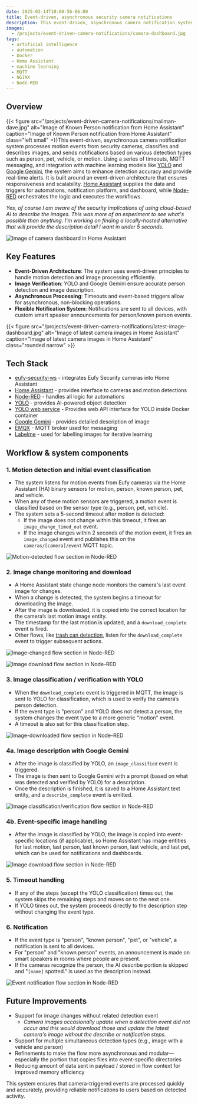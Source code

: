 ```yaml
---
date: 2025-03-14T10:00:56-06:00
title: Event-driven, asynchronous security camera notifications
description: This event-driven, asynchronous camera notification system processes motion events from security cameras, classifies and describes images, and sends notifications based on various detection types such as person, pet, vehicle, or motion.
images:
  - /projects/event-driven-camera-notifications/camera-dashboard.jpg
tags:
  - artificial intelligence
  - automation
  - Docker
  - Home Assistant
  - machine learning
  - MQTT
  - NGINX
  - Node-RED
---
```

## Overview

{{< figure src="/projects/event-driven-camera-notifications/mailman-dave.jpg" alt="Image of Known Person notification from Home Assistant" caption="Image of Known Person notification from Home Assistant" class="left small" >}}This event-driven, asynchronous camera notification system processes motion events from security cameras, classifies and describes images, and sends notifications based on various detection types such as person, pet, vehicle, or motion. Using a series of timeouts, MQTT messaging, and integration with machine learning models like [YOLO](https://www.ultralytics.com/yolo) and [Google Gemini](https://gemini.google.com), the system aims to enhance detection accuracy and provide real-time alerts. It is built around an event-driven architecture that ensures responsiveness and scalability. [Home Assistant](https://www.home-assistant.io) supplies the data and triggers for automations, notification platform, and dashboard, while [Node-RED](https://www.nodered.org) orchestrates the logic and executes the workflows.

*Yes, of course I am aware of the security implications of using cloud-based AI to describe the images. This was more of an experiment to see what's possible than anything. I'm working on finding a locally-hosted alternative that will provide the description detail I want in under 5 seconds.*

![Image of camera dashboard in Home Assistant](camera-dashboard.jpg)

## Key Features

- **Event-Driven Architecture**: The system uses event-driven principles to handle motion detection and image processing efficiently.
- **Image Verification**: YOLO and Google Gemini ensure accurate person detection and image description.
- **Asynchronous Processing**: Timeouts and event-based triggers allow for asynchronous, non-blocking operations.
- **Flexible Notification System**: Notifications are sent to all devices, with custom smart speaker announcements for person/known person events.

{{< figure src="/projects/event-driven-camera-notifications/latest-image-dashboard.jpg" alt="Image of latest camera images in Home Assistant" caption="Image of latest camera images in Home Assistant" class="rounded narrow" >}}

## Tech Stack

- [eufy-security-ws](https://github.com/bropat/eufy-security-ws) - integrates Eufy Security cameras into Home Assistant
- [Home Assistant](https://www.home-assistant.io) - provides interface to cameras and motion detections
- [Node-RED](https://www.nodered.org) - handles all logic for automations
- [YOLO](https://www.ultralytics.com/yolo) - provides AI-powered object detection
- [YOLO web service](https://github.com/JavierMtz5/YOLOv8-docker.git) - Provides web API interface for YOLO inside Docker container
- [Google Gemini](https://gemini.google.com) - provides detailed description of image
- [EMQX](https://www.emqx.com) - MQTT broker used for messaging
- [Labelme](https://labelme.io/) - used for labelling images for iterative learning

## Workflow & system components

### 1. **Motion detection and initial event classification**

- The system listens for motion events from Eufy cameras via the Home Assistant (HA) binary sensors for motion, person, known person, pet, and vehicle.
- When any of these motion sensors are triggered, a motion event is classified based on the sensor type (e.g., person, pet, vehicle).
- The system sets a 5-second timeout after motion is detected:
  - If the image does not change within this timeout, it fires an `image_change_timed_out` event.
  - If the image changes within 2 seconds of the motion event, it fires an `image_changed` event and publishes this on the `cameras/[camera]/event` MQTT topic.

![Motion-detected flow section in Node-RED](motion-detected.jpg)

### 2. **Image change monitoring and download**

- A Home Assistant state change node monitors the camera's last event image for changes.
- When a change is detected, the system begins a timeout for downloading the image.
- After the image is downloaded, it is copied into the correct location for the camera’s last motion image entity.
- The timestamp for the last motion is updated, and a `download_complete` event is fired.
- Other flows, like [trash can detection](../ai-trash-detection/), listen for the `download_complete` event to trigger subsequent actions.

![Image-changed flow section in Node-RED](image-changed.jpg)

![Image download flow section in Node-RED](download-image.jpg)

### 3. **Image classification / verification with YOLO**

- When the `download_complete` event is triggered in MQTT, the image is sent to YOLO for classification, which is used to verify the camera’s person detection.
- If the event type is "person" and YOLO does not detect a person, the system changes the event type to a more generic "motion" event.
- A timeout is also set for this classification step.

![Image-downloaded flow section in Node-RED](image-downloaded.jpg)

### 4a. **Image description with Google Gemini**

- After the image is classified by YOLO, an `image_classified` event is triggered.
- The image is then sent to Google Gemini with a prompt (based on what was detected and verified by YOLO) for a description.
- Once the description is finished, it is saved to a Home Assistant text entity, and a `describe_complete` event is emitted.

![Image classification/verification flow section in Node-RED](image-classified.jpg)

### 4b. **Event-specific image handling**

- After the image is classified by YOLO, the image is copied into event-specific locations (if applicable), so Home Assistant has image entities for last motion, last person, last known person, last vehicle, and last pet, which can be used for notifications and dashboards.

![Image download flow section in Node-RED](specific-events.jpg)

### 5. **Timeout handling**

- If any of the steps (except the YOLO classification) times out, the system skips the remaining steps and moves on to the next one.
- If YOLO times out, the system proceeds directly to the description step without changing the event type.

### 6. **Notification**

- If the event type is "person", "known person", "pet", or "vehicle", a notification is sent to all devices.
- For "person" and "known person" events, an announcement is made on smart speakers in rooms where people are present.
- If the cameras recognize the person, the AI describe portion is skipped and "`[name]` spotted." is used as the description instead.

![Event notification flow section in Node-RED](send-notification.jpg)

## Future Improvements

- Support for image changes without related detection event
  - *Camera images occasionally update when a detection event did not occur and this would download those and update the latest camera's image without the describe or notification steps.*
- Support for multiple simultaneous detection types (e.g., image with a vehicle and person)
- Refinements to make the flow more asynchronous and modular—especially the portion that copies files into event-specific directories
- Reducing amount of data sent in payload / stored in flow context for improved memory efficiency

This system ensures that camera-triggered events are processed quickly and accurately, providing reliable notifications to users based on detected activity.
